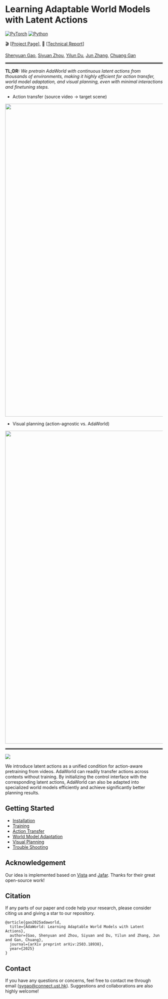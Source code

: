 # Learning Adaptable World Models with Latent Actions

[![PyTorch](https://img.shields.io/badge/PyTorch-2.0.1-EE4C2C.svg?style=for-the-badge&logo=pytorch)](https://pytorch.org)
[![Python](https://img.shields.io/badge/python-3.10-blue?style=for-the-badge)](https://www.python.org)

🎬 [[Project Page](https://adaptable-world-model.github.io)], 📜 [[Technical Report](https://arxiv.org/abs/2503.18938)]

[Shenyuan Gao](https://github.com/Little-Podi), [Siyuan Zhou](https://rainbow979.github.io), [Yilun Du](https://yilundu.github.io), [Jun Zhang](https://eejzhang.people.ust.hk), [Chuang Gan](https://people.csail.mit.edu/ganchuang)

<hr style="border: 2px solid gray;"></hr>

**TL;DR:** *We pretrain AdaWorld with continuous latent actions from thousands of environments, making it highly efficient for action transfer, world model adaptation, and visual planning, even with minimal interactions and finetuning steps.*

- Action transfer (source video &rarr; target scene)

<div id="top" align="center">
<p align="center">
<img src="assets/transfer.gif" width="1000px" >
</p>
</div>

- Visual planning (action-agnostic vs. AdaWorld)

<div id="top" align="center">
<p align="center">
<img src="assets/planning.gif" width="1000px" >
</p>
</div>

<hr style="border: 2px solid gray;"></hr>

![](assets/teaser.png)

We introduce latent actions as a unified condition for action-aware pretraining from videos. AdaWorld can readily transfer actions across contexts without training. By initializing the control interface with the corresponding latent actions, AdaWorld can also be adapted into specialized world models efficiently and achieve significantly better planning results.

## Getting Started

- [Installation](https://github.com/Little-Podi/AdaWorld/blob/main/docs/INSTALLATION.md)
- [Training](https://github.com/Little-Podi/AdaWorld/blob/main/docs/TRAINING.md)
- [Action Transfer](https://github.com/Little-Podi/AdaWorld/blob/main/docs/TRANSFER.md)
- [World Model Adaptation](https://github.com/Little-Podi/AdaWorld/blob/main/docs/ADAPTATION.md)
- [Visual Planning](https://github.com/Little-Podi/AdaWorld/blob/main/docs/PLANNING.md)
- [Trouble Shooting](https://github.com/Little-Podi/AdaWorld/blob/main/docs/ISSUES.md)

## Acknowledgement

Our idea is implemented based on [Vista](https://github.com/OpenDriveLab/Vista) and [Jafar](https://github.com/flairox/jafar). Thanks for their great open-source work!

## Citation
If any parts of our paper and code help your research, please consider citing us and giving a star to our repository.
```
@article{gao2025adaworld,
  title={AdaWorld: Learning Adaptable World Models with Latent Actions}, 
  author={Gao, Shenyuan and Zhou, Siyuan and Du, Yilun and Zhang, Jun and Gan, Chuang},
  journal={arXiv preprint arXiv:2503.18938},
  year={2025}
}
```

## Contact

If you have any questions or concerns, feel free to contact me through email (sygao@connect.ust.hk). Suggestions and collaborations are also highly welcome!
